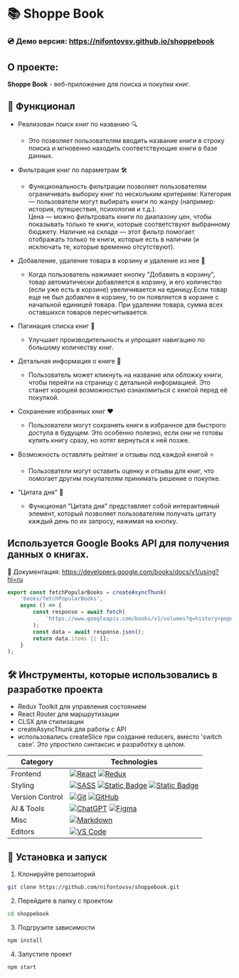 # 📚 Shoppe Book

### 💿 Демо версия: https://nifontovsv.github.io/shoppebook

## О проекте:

**Shoppe Book** - веб-приложение для поиска и покупки книг.

## 📌 Функционал

- Реализован поиск книг по названию 🔍

  - Это позволяет пользователям вводить название книги в строку поиска и мгновенно находить соответствующие книги в базе данных.

- Фильтрация книг по параметрам 🛠
  - Функциональность фильтрации позволяет пользователям ограничивать выборку книг по нескольким критериям:
    Категория — пользователи могут выбирать книги по жанру (например: история, путешествия, психология и т.д.).  
    Цена — можно фильтровать книги по диапазону цен, чтобы показывать только те книги, которые соответствуют выбранному бюджету.
    Наличие на складе — этот фильтр помогает отображать только те книги, которые есть в наличии (и исключать те, которые временно отсутствуют).
- Добавление, удаление товара в корзину и удаление из нее 🛒
  - Когда пользователь нажимает кнопку "Добавить в корзину", товар автоматически добавляется в корзину, и его количество (если уже есть в корзине) увеличивается на единицу.Если товар еще не был добавлен в корзину, то он появляется в корзине с начальной единицей товара. При удалении товара, сумма всех оставшихся товаров пересчитывается.
- Пагинация списка книг 📄
  - Улучшает производительность и упрощает навигацию по большому количеству книг.
- Детальная информация о книге 📖
  - Пользователь может кликнуть на название или обложку книги, чтобы перейти на страницу с детальной информацией. Это станет хорошей возможностью ознакомиться с книгой перед её покупкой.
- Сохранение избранных книг ❤️
  - Пользователи могут сохранять книги в избранное для быстрого доступа в будущем. Это особенно полезно, если они не готовы купить книгу сразу, но хотят вернуться к ней позже.
- Возможность оставлять рейтинг и отзывы под каждой книгой ⭐️
  - Пользователи могут оставить оценку и отзывы для книг, что помогает другим покупателям принимать решение о покупке.
- "Цитата дня" 💭
  - Функционал "Цитата дня" представляет собой интерактивный элемент, который позволяет пользователям получать цитату каждый день по их запросу, нажимая на кнопку.

## Используется Google Books API для получения данных о книгах.

📄 Документация: https://developers.google.com/books/docs/v1/using?hl=ru

```javascript
export const fetchPopularBooks = createAsyncThunk(
	'books/fetchPopularBooks',
	async () => {
		const response = await fetch(
			`https://www.googleapis.com/books/v1/volumes?q=history+popular&maxResults=18&orderBy=relevance&key=${API_KEY}`
		);
		const data = await response.json();
		return data.items || [];
	}
);
```

## 🛠 Инструменты, которые использовались в разработке проекта

- Redux Toolkit для управления состоянием
- React Router для маршрутизации
- CLSX для стилизации
- createAsyncThunk для работы с API
- использовались createSlice при создание reducers, вместо 'switch case'. Это упростило синтаксис и разработку в целом.

| Category        | Technologies                                                                                                                                                                                                                                                                                                                                                                                                                  |
| --------------- | ----------------------------------------------------------------------------------------------------------------------------------------------------------------------------------------------------------------------------------------------------------------------------------------------------------------------------------------------------------------------------------------------------------------------------- |
| Frontend        | [![React](https://img.shields.io/static/v1?label=&message=React&color=61DAFB&logo=react&logoColor=FFFFFF)](https://react.dev/) [![Redux](https://img.shields.io/badge/redux-%23764ABC?logo=redux)](https://redux.js.org/)                                                                                                                                                                                                     |
| Styling         | [![SASS](https://img.shields.io/static/v1?label=&message=SASS&color=CC6699&logo=sass&logoColor=FFFFFF)](https://sass-lang.com/) [![Static Badge](https://img.shields.io/badge/Material%20UI-%23007FFF?logo=MUI&logoColor=white)](https://mui.com/) [![Static Badge](https://img.shields.io/badge/React%20Bootstrap-black?logo=React-Bootstrap&logoColor=%2341E0FD)](https://react-bootstrap.github.io/docs/components/table/) |
| Version Control | [![Git](https://img.shields.io/static/v1?label=&message=Git&color=F05032&logo=git&logoColor=FFFFFF)](https://git-scm.com/) [![GitHub](https://img.shields.io/static/v1?label=&message=GitHub&color=181717&logo=github&logoColor=FFFFFF)](https://github.com/)                                                                                                                                                                 |
| AI & Tools      | [![ChatGPT](https://img.shields.io/static/v1?label=&message=ChatGPT&color=00A67E&logo=openai&logoColor=FFFFFF)](https://openai.com/) [![Figma](https://img.shields.io/static/v1?label=&message=Figma&color=F24E1E&logo=figma&logoColor=FFFFFF)](https://www.figma.com/)                                                                                                                                                       |
| Misc            | [![Markdown](https://img.shields.io/static/v1?label=&message=Markdown&color=000000&logo=markdown&logoColor=FFFFFF)](https://www.markdownguide.org/)                                                                                                                                                                                                                                                                           |
| Editors         | [![VS Code](https://img.shields.io/static/v1?label=&message=VS%20Code&color=9013FE&logo=visualstudiocode&logoColor=FFFFFF)](https://code.visualstudio.com/)                                                                                                                                                                                                                                                                   |

## 📂 Установка и запуск

1. Клонируйте репозиторий
```bash
git clone https://github.com/nifontovsv/shoppebook.git
```
2. Перейдите в папку с проектом
```bash
cd shoppebook
```
3. Подгрузите зависимости
```bash
npm install
```
4. Запустите проект
```bash
npm start
```
